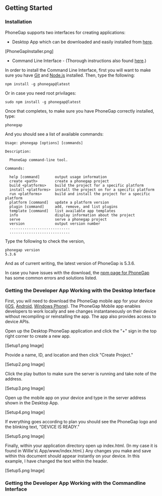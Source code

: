 ## Getting Started

### Installation

PhoneGap supports two interfaces for creating applications:

* Desktop App which can be downloaded and easily installed from [here](http://docs.phonegap.com/getting-started/1-install-phonegap/desktop/).

[PhoneGapInstaller.png]

* Command Line Interface - (Thorough instructions also found [here](http://docs.phonegap.com/getting-started/1-install-phonegap/cli).)

In order to install the Command Line Interface, first you will want to make sure you have [Git](https://git-scm.com) and [Node.js](https://nodejs.org/en/) installed. Then, type the following:

```
npm install -g phonegap@latest
```

Or in case you need root privilages:

```
sudo npm install -g phonegap@latest
```

Once that completes, to make sure you have PhoneGap correctly installed, type:

```
phonegap
```

And you should see a list of available commands:

```
Usage: phonegap [options] [commands]

Description:

  PhoneGap command-line tool.

Commands:

  help [command]       output usage information
  create <path>        create a phonegap project
  build <platforms>    build the project for a specific platform
  install <platforms>  install the project on for a specific platform
  run <platforms>      build and install the project for a specific platform
  platform [command]   update a platform version
  plugin [command]     add, remove, and list plugins
  template [command]   list available app templates
  info                 display information about the project
  serve                serve a phonegap project
  version              output version number
  ............................
  ............................
```

Type the following to check the version,

```
phonegap version
5.3.6
```

And as of current writing, the latest version of PhoneGap is 5.3.6.

In case you have issues with the download, the [npm page for PhoneGap](https://www.npmjs.com/package/phonegap) has some common errors and solutions listed.

### Getting the Developer App Working with the Desktop Interface

First, you will need to download the PhoneGap mobile app for your device ([iOS](https://itunes.apple.com/app/id843536693), [Android](https://play.google.com/store/apps/details?id=com.adobe.phonegap.app), [Windows Phone](https://www.microsoft.com/en-us/store/apps/phonegap-developer/9wzdncrdfsj0)). The PhoneGap Mobile app enables developers to work locally and see changes instantaneously on their device without recompiling or reinstalling the app. The app also provides access to device APIs.

Open up the Desktop PhoneGap application and click the "+" sign in the top right corner to create a new app.

[Setup1.png Image]

Provide a name, ID, and location and then click "Create Project."

[Setup2.png Image]

Click the play button to make sure the server is running and take note of the address.

[Setup3.png Image]

Open up the mobile app on your device and type in the server address shown in the Desktop App.

[Setup4.png Image]

If everything goes according to plan you should see the PhoneGap logo and the blinking text, "DEVICE IS READY."

[Setup5.png Image]

Finally, within your application directory open up index.html. (In my case it is found in Willie\'s\ App/www/index.html.) Any changes you make and save within this document should appear instantly on your device. In this example, I have changed the text within the header.

[Setup5.png Image]

### Getting the Developer App Working with the Commandline Interface
